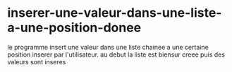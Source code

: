 # inserer-une-valeur-dans-une-liste-a-une-position-donee
le programme insert une valeur dans une liste chainee a une certaine position inserer par l'utilisateur. au debut la liste est biensur creee puis des valeurs sont inseres 
